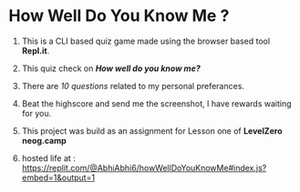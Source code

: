 # How Well Do You Know Me ?

1. This is a CLI based quiz game made using the browser based tool **Repl.it**. 

2. This quiz check on **_How well do you know me?_**

3. There are _10 questions_ related to my personal preferances.

4. Beat the highscore and send me the screenshot, I have rewards waiting for you.

5. This project was build as an assignment for Lesson one of **LevelZero neog.camp**

6. hosted life at : https://replit.com/@AbhiAbhi6/howWellDoYouKnowMe#index.js?embed=1&output=1
